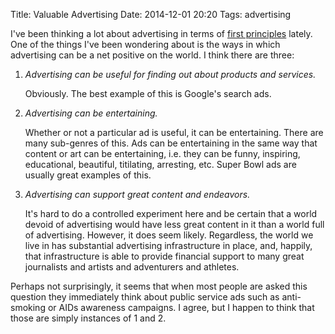 Title: Valuable Advertising
Date: 2014-12-01 20:20
Tags: advertising

I've been thinking a lot about advertising in terms of [first principles][] lately. One of the
things I've been wondering about is the ways in which advertising can be a net positive on the
world. I think there are three:

1.  _Advertising can be useful for finding out about products and services._

    Obviously. The best example of this is Google's search ads.

2.  _Advertising can be entertaining._

    Whether or not a particular ad is useful, it can be entertaining. There are many sub-genres of
    this. Ads can be entertaining in the same way that content or art can be entertaining, i.e. they
    can be funny, inspiring, educational, beautiful, titilating, arresting, etc. Super Bowl ads are
    usually great examples of this.

3.  _Advertising can support great content and endeavors._

    It's hard to do a controlled experiment here and be certain that a world devoid of advertising
    would have less great content in it than a world full of advertising. However, it does seem
    likely. Regardless, the world we live in has substantial advertising infrastructure in
    place, and, happily, that infrastructure is able to provide financial support to many great
    journalists and artists and adventurers and athletes.

Perhaps not surprisingly, it seems that when most people are asked this question they immediately
think about public service ads such as anti-smoking or AIDs awareness campaigns. I agree, but I
happen to think that those are simply instances of 1 and 2.

[first principles]: http://en.wikipedia.org/wiki/First_principle